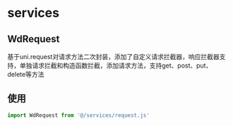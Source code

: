 # services

## WdRequest

基于uni.request对请求方法二次封装，添加了自定义请求拦截器，响应拦截器支持，单独请求拦截和构造函数拦截，添加请求方法，支持get、post、put、delete等方法

## 使用

```js
import WdRequest from '@/services/request.js'
```
